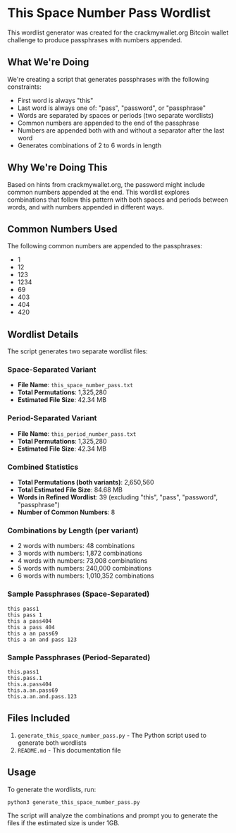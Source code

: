# This Space Number Pass Wordlist

This wordlist generator was created for the crackmywallet.org Bitcoin wallet challenge to produce passphrases with numbers appended.

## What We're Doing

We're creating a script that generates passphrases with the following constraints:
- First word is always "this"
- Last word is always one of: "pass", "password", or "passphrase"
- Words are separated by spaces or periods (two separate wordlists)
- Common numbers are appended to the end of the passphrase
- Numbers are appended both with and without a separator after the last word
- Generates combinations of 2 to 6 words in length

## Why We're Doing This

Based on hints from crackmywallet.org, the password might include common numbers appended at the end. This wordlist explores combinations that follow this pattern with both spaces and periods between words, and with numbers appended in different ways.

## Common Numbers Used

The following common numbers are appended to the passphrases:
- 1
- 12
- 123
- 1234
- 69
- 403
- 404
- 420

## Wordlist Details

The script generates two separate wordlist files:

### Space-Separated Variant
- **File Name**: `this_space_number_pass.txt`
- **Total Permutations**: 1,325,280
- **Estimated File Size**: 42.34 MB

### Period-Separated Variant
- **File Name**: `this_period_number_pass.txt`
- **Total Permutations**: 1,325,280
- **Estimated File Size**: 42.34 MB

### Combined Statistics
- **Total Permutations (both variants)**: 2,650,560
- **Total Estimated File Size**: 84.68 MB
- **Words in Refined Wordlist**: 39 (excluding "this", "pass", "password", "passphrase")
- **Number of Common Numbers**: 8

### Combinations by Length (per variant)
- 2 words with numbers: 48 combinations
- 3 words with numbers: 1,872 combinations
- 4 words with numbers: 73,008 combinations
- 5 words with numbers: 240,000 combinations
- 6 words with numbers: 1,010,352 combinations

### Sample Passphrases (Space-Separated)
```
this pass1
this pass 1
this a pass404
this a pass 404
this a an pass69
this a an and pass 123
```

### Sample Passphrases (Period-Separated)
```
this.pass1
this.pass.1
this.a.pass404
this.a.an.pass69
this.a.an.and.pass.123
```

## Files Included

1. `generate_this_space_number_pass.py` - The Python script used to generate both wordlists
2. `README.md` - This documentation file

## Usage

To generate the wordlists, run:
```bash
python3 generate_this_space_number_pass.py
```

The script will analyze the combinations and prompt you to generate the files if the estimated size is under 1GB.
